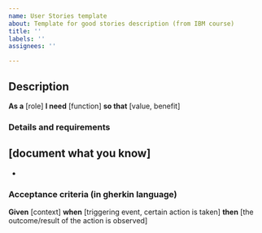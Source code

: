 ```yaml
---
name: User Stories template
about: Template for good stories description (from IBM course)
title: ''
labels: ''
assignees: ''

---
```


## Description
**As a** [role]
**I need** [function]
**so that** [value, benefit]

### Details and requirements
[document what you know]
- 
- 

### Acceptance criteria (in gherkin language)
**Given** [context]
**when** [triggering event, certain action is taken]
**then** [the outcome/result of the action is observed]
